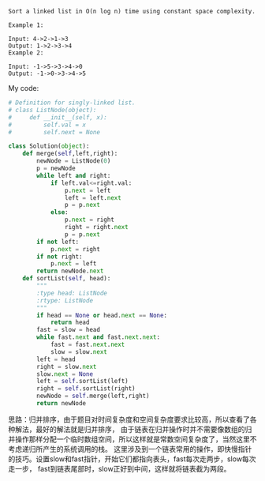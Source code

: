 ```
Sort a linked list in O(n log n) time using constant space complexity.

Example 1:

Input: 4->2->1->3
Output: 1->2->3->4
Example 2:

Input: -1->5->3->4->0
Output: -1->0->3->4->5
```
My code:
```python
# Definition for singly-linked list.
# class ListNode(object):
#     def __init__(self, x):
#         self.val = x
#         self.next = None

class Solution(object):
    def merge(self,left,right):
        newNode = ListNode(0)
        p = newNode
        while left and right:
            if left.val<=right.val:
                p.next = left
                left = left.next
                p = p.next
            else:
                p.next = right
                right = right.next
                p = p.next
        if not left:
            p.next = right
        if not right:
            p.next = left
        return newNode.next
    def sortList(self, head):
        """
        :type head: ListNode
        :rtype: ListNode
        """
        if head == None or head.next == None:
            return head
        fast = slow = head
        while fast.next and fast.next.next:
            fast = fast.next.next
            slow = slow.next
        left = head
        right = slow.next
        slow.next = None
        left = self.sortList(left)
        right = self.sortList(right)
        newNode = self.merge(left,right)
        return newNode
```
思路：归并排序，由于题目对时间复杂度和空间复杂度要求比较高，所以查看了各种解法，最好的解法就是归并排序，
由于链表在归并操作时并不需要像数组的归并操作那样分配一个临时数组空间，所以这样就是常数空间复杂度了，当然这里不考虑递归所产生的系统调用的栈。
这里涉及到一个链表常用的操作，即快慢指针的技巧。设置slow和fast指针，开始它们都指向表头，fast每次走两步，slow每次走一步，
fast到链表尾部时，slow正好到中间，这样就将链表截为两段。
